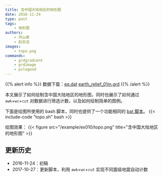 ```yaml
---
title: 含中国大陆地区的地形图
date: 2016-11-24
type: post
tags:
    - 地形图
authors:
    - 邓山泉
    - 赵志远
images:
    - topo.png
commands:
    - grdgradient
    - grdimage
    - pslegend
---
```


{{% alert info %}}
数据下载：[eq.dat](/example/ex010/eq.dat) [earth_relief_01m.grd](http://mirrors.ustc.edu.cn/gmt/data/)
{{% /alert %}}

本文展示了如何绘制含中国大陆地区的地形图，同时也展示了如何通过 `awk`+`wc`+`cut` 对数据进行筛选计数，以及如何绘制简单的图例。

下面是绘图所使用的 bash 脚本，同时也提供了一个功能相同的 [bat 脚本](/example/ex010/topo.bat)。
{{< include-code "topo.sh" bash >}}

绘图效果：
{{< figure src="/example/ex010/topo.png" title="含中国大陆地区的地形图" >}}

## 更新历史

- 2016-11-24：初稿
- 2017-10-27：更新脚本，利用 `awk`+`wc`+`cut` 实现不同震级地震自动计数
